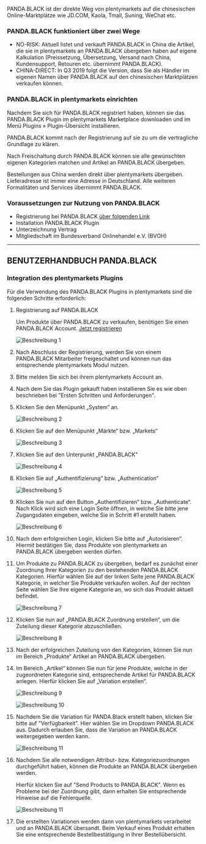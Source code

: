 PANDA.BLACK ist der direkte Weg von plentymarkets auf die chinesischen Online-Marktplätze wie JD.COM, Kaola, Tmall,
Suning, WeChat etc.

### PANDA.BLACK funktioniert über zwei Wege
* NO-RISK: Aktuell listet und verkauft PANDA.BLACK in China die Artikel, die sie in plentymarkets an PANDA.BLACK
  übergeben haben auf eigene Kalkulation (Preissetzung, Übersetzung, Versand nach China, Kundensupport, Retouren etc.
  übernimmt PANDA.BLACK). 
* CHINA-DIRECT: In Q3 2019 folgt die Version, dass Sie als Händler im eigenen Namen über PANDA.BLACK auf den
  chinesischen Marktplätzen verkaufen können.

### PANDA.BLACK in plentymarkets einrichten
Nachdem Sie sich für PANDA.BLACK registriert haben, können sie das PANDA.BLACK Plugin im plentymarkets Marketplace
downloaden und im Menü Plugins » Plugin-Übersicht installieren.

PANDA.BLACK kommt nach der Registrierung auf sie zu um die vertragliche Grundlage zu klären.

Nach Freischaltung durch PANDA.BLACK können sie alle gewünschten eigenen Kategorien matchen und Artikel an PANDA.BLACK
übergeben.

Bestellungen aus China werden direkt über plentymarkets übergeben. Lieferadresse ist immer eine Adresse in Deutschland.
Alle weiteren Formalitäten und Services übernimmt PANDA.BLACK.

### Voraussetzungen zur Nutzung von PANDA.BLACK
* Registrierung bei PANDA.BLACK <a href="https://pb.i-ways-network.org/register" target="_blank">über folgenden Link</a>
* Installation PANDA.BLACK Plugin
* Unterzeichnung Vertrag
* Mitgliedschaft im Bundesverband Onlinehandel e.V. (BVOH)

___

## BENUTZERHANDBUCH PANDA.BLACK

### Integration des plentymarkets Plugins

Für die Verwendung des PANDA.BLACK Plugins in plentymarkets sind die folgenden Schritte erforderlich:

1. Registrierung auf PANDA.BLACK

    <div class="alert alert-warning">
        Um Produkte über PANDA.BLACK zu verkaufen, benötigen Sie einen PANDA.BLACK Account.
        <a href="https://pb.i-ways-network.org/register" target="_blank">Jetzt registrieren</a>
    </div>
    
    ![Beschreibung 1](https://cdnmp.plentymarkets.com/9470/meta/images/description_1.png?raw=true)

2. Nach Abschluss der Registrierung, werden Sie von einem PANDA.BLACK Mitarbeiter freigeschaltet und können nun das
   entsprechende plentymarkets Modul nutzen.

3. Bitte melden Sie sich bei ihrem plentymarkets Account an.

4. Nach dem Sie das Plugin gekauft haben installieren Sie es wie oben beschrieben bei "Ersten Schritten und Anforderungen".
  
5.  Klicken Sie den Menüpunkt „System“ an.

    ![Beschreibung 2](https://cdnmp.plentymarkets.com/9470/meta/images/description_2.png?raw=true)
    
6.  Klicken Sie auf den Menüpunkt „Märkte“ bzw. „Markets“

    ![Beschreibung 3](https://cdnmp.plentymarkets.com/9470/meta/images/description_3.png?raw=true)
    
7.  Klicken Sie auf den Unterpunkt „PANDA.BLACK"

    ![Beschreibung 4](https://cdnmp.plentymarkets.com/9470/meta/images/description_4.png?raw=true)

8.  Klicken Sie auf „Authentifizierung“ bzw. „Authentication“

    ![Beschreibung 5](https://cdnmp.plentymarkets.com/9470/meta/images/description_5.png?raw=true)

9.  Klicken Sie nun auf den Button „Authentifizieren“ bzw. „Authenticate“. Nach Klick wird sich eine Login Seite öffnen,
    in welche Sie bitte jene Zugangsdaten eingeben, welche Sie in Schritt #1 erstellt haben.

    ![Beschreibung 6](https://cdnmp.plentymarkets.com/9470/meta/images/description_6.png?raw=true)
    
10. Nach dem erfolgreichen Login, klicken Sie bitte auf „Autorisieren“. Hiermit bestätigen Sie, dass Produkte von
    plentymarkets an PANDA.BLACK übergeben werden dürfen.
    
11. Um Produkte zu PANDA.BLACK zu übergeben, bedarf es zunächst einer Zuordnung Ihrer Kategorien zu den bestehenden
    PANDA.BLACK Kategorien. Hierfür wählen Sie auf der linken Seite jene PANDA.BLACK Kategorie, in welcher Sie Produkte
    verkaufen wollen. Auf der rechten Seite wählen Sie Ihre eigene Kategorie an, wo sich das Produkt aktuell befindet.

    ![Beschreibung 7](https://cdnmp.plentymarkets.com/9470/meta/images/description_7.png?raw=true)
    
12. Klicken Sie nun auf „PANDA.BLACK Zuordnung erstellen“, um die Zuteilung dieser Kategorie abzuschließen.

    ![Beschreibung 8](https://cdnmp.plentymarkets.com/9470/meta/images/description_8.png?raw=true)
    
13. Nach der erfolgreichen Zuteilung von den Kategorien, können Sie nun im Bereich „Produkte“ Artikel an PANDA.BLACK
    übergeben.
    
14. Im Bereich „Artikel“ können Sie nun für jene Produkte, welche in der zugeordneten Kategorie sind, entsprechende
    Artikel für PANDA.BLACK anlegen. Hierfür klicken Sie auf „Variation erstellen“.

    ![Beschreibung 9](https://cdnmp.plentymarkets.com/9470/meta/images/description_9.png?raw=true)

    ![Beschreibung 10](https://cdnmp.plentymarkets.com/9470/meta/images/description_10.png?raw=true)
    
15. Nachdem Sie die Variation für PANDA.Black erstellt haben, klicken Sie bitte auf "Verfügbarkeit". Hier wählen Sie im Dropdown PANDA.BLACK aus. Dadurch erlauben Sie, dass die Variation an PANDA.BLACK  weitergegeben werden kann.

     ![Beschreibung 11](https://cdnmp.plentymarkets.com/9470/meta/images/description_11.png?raw=true)
    
16.  Nachdem Sie alle notwendigen Attribut- bzw. Kategoriezuordnungen durchgeführt haben, können die Produkte an PANDA.BLACK übergeben werden.
     
     Hierfür klicken Sie auf "Send Products to PANDA.BLACK". Wenn es Probleme bei der Zuordnung gibt, dann erhalten Sie entsprechende Hinweise auf die Fehlerquelle.    
    
     ![Beschreibung 11](https://cdnmp.plentymarkets.com/9470/meta/images/description_11.png?raw=true)
    
17. Die erstellten Variationen werden dann von plentymarkets verarbeitet und an PANDA.BLACK übersandt. Beim Verkauf
    eines Produkt erhalten Sie eine entsprechende Bestellbestätigung in Ihrer Bestellübersicht.
